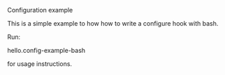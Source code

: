 Configuration example

This is a simple example to how how to write a configure hook with bash.

Run:

 hello.config-example-bash

for usage instructions.
